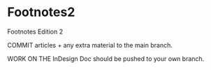 # Footnotes2

Footnotes Edition 2

COMMIT articles + any extra material to the main branch.

WORK ON THE InDesign Doc should be pushed to your own branch.

